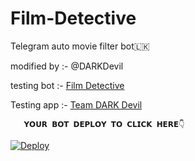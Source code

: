 # Film-Detective
Telegram auto movie filter bot🇱🇰

modified by :- @DARKDevil

testing bot :-  <a href=https://t.me/film_detective>Film Detective</a>

Testing app :-  <a href=https://dashboard.heroku.com/apps/film-detective>Team DARK Devil</a>


       𝗬𝗢𝗨𝗥 𝗕𝗢𝗧 𝗗𝗘𝗣𝗟𝗢𝗬 𝗧𝗢 𝗖𝗟𝗜𝗖𝗞 𝗛𝗘𝗥𝗘👇

[![Deploy](https://www.herokucdn.com/deploy/button.svg)](https://heroku.com/deploy?template=https://github.com/malindunimsara/Film-Detective)

